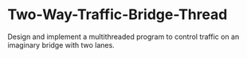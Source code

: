 # Two-Way-Traffic-Bridge-Thread
Design and implement a multithreaded program to control traffic on an imaginary bridge with two lanes.
